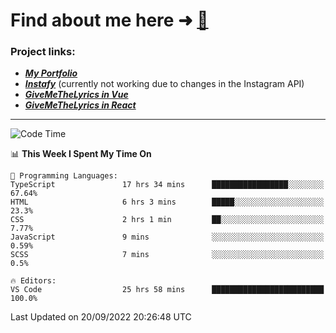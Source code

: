 # Find about me here ➜ [🧑](https://pauabella.dev)

### Project links:
- ***[My Portfolio](https://pauabella.dev)***
- ***[Instafy](https://instafy.me)*** (currently not working due to changes in the Instagram API)
- ***[GiveMeTheLyrics in Vue](https://lyrics.pauabella.dev)***
- ***[GiveMeTheLyrics in React](https://pauabella.dev/GiveMeTheLyrics)***

---
<!--START_SECTION:waka-->
![Code Time](http://img.shields.io/badge/Code%20Time-1%2C460%20hrs%2023%20mins-blue)

📊 **This Week I Spent My Time On** 

```text
💬 Programming Languages: 
TypeScript               17 hrs 34 mins      █████████████████░░░░░░░░   67.64% 
HTML                     6 hrs 3 mins        █████░░░░░░░░░░░░░░░░░░░░   23.3% 
CSS                      2 hrs 1 min         ██░░░░░░░░░░░░░░░░░░░░░░░   7.77% 
JavaScript               9 mins              ░░░░░░░░░░░░░░░░░░░░░░░░░   0.59% 
SCSS                     7 mins              ░░░░░░░░░░░░░░░░░░░░░░░░░   0.5%

🔥 Editors: 
VS Code                  25 hrs 58 mins      █████████████████████████   100.0%

```


 Last Updated on 20/09/2022 20:26:48 UTC
<!--END_SECTION:waka-->
